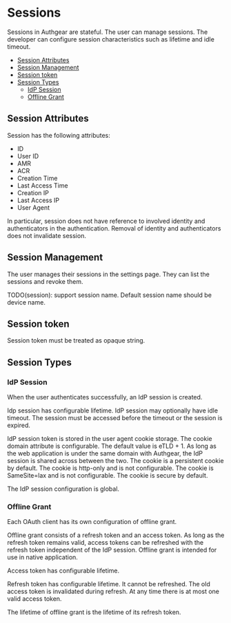 # Sessions

Sessions in Authgear are stateful. The user can manage sessions. The developer can configure session characteristics such as lifetime and idle timeout.

  * [Session Attributes](#session-attributes)
  * [Session Management](#session-management)
  * [Session token](#session-token)
  * [Session Types](#session-types)
    * [IdP Session](#idp-session)
    * [Offline Grant](#offline-grant)

## Session Attributes

Session has the following attributes:

- ID
- User ID
- AMR
- ACR
- Creation Time
- Last Access Time
- Creation IP
- Last Access IP
- User Agent

In particular, session does not have reference to involved identity and authenticators in the authentication. Removal of identity and authenticators does not invalidate session.

## Session Management

The user manages their sessions in the settings page. They can list the sessions and revoke them.

TODO(session): support session name. Default session name should be device name.

## Session token

Session token must be treated as opaque string.

## Session Types

### IdP Session

When the user authenticates successfully, an IdP session is created.

Idp session has configurable lifetime. IdP session may optionally have idle timeout. The session must be accessed before the timeout or the session is expired.

IdP session token is stored in the user agent cookie storage. The cookie domain attribute is configurable. The default value is eTLD + 1. As long as the web application is under the same domain with Authgear, the IdP session is shared across between the two. The cookie is a persistent cookie by default. The cookie is http-only and is not configurable. The cookie is SameSite=lax and is not configurable. The cookie is secure by default.

The IdP session configuration is global.

### Offline Grant

Each OAuth client has its own configuration of offline grant.

Offline grant consists of a refresh token and an access token. As long as the refresh token remains valid, access tokens can be refreshed with the refresh token independent of the IdP session. Offline grant is intended for use in native application.

Access token has configurable lifetime.

Refresh token has configurable lifetime. It cannot be refreshed. The old access token is invalidated during refresh. At any time there is at most one valid access token.

The lifetime of offline grant is the lifetime of its refresh token.
